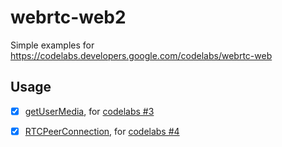 # webrtc-web2

Simple examples for https://codelabs.developers.google.com/codelabs/webrtc-web

## Usage

- [x] [getUserMedia](https://ossrs.net/webrtc/getUserMedia.html), for [codelabs #3](https://codelabs.developers.google.com/codelabs/webrtc-web/#3)
- [x] [RTCPeerConnection](https://ossrs.net/webrtc/RTCPeerConnection.html), for [codelabs #4](https://codelabs.developers.google.com/codelabs/webrtc-web/#4)

